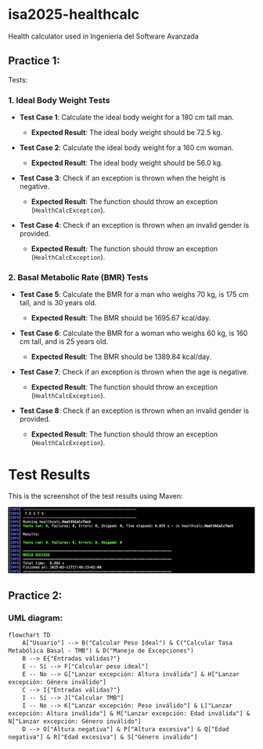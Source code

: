 # isa2025-healthcalc
Health calculator used in Ingeniería del Software Avanzada
## Practice 1:
Tests:
### 1. **Ideal Body Weight Tests**
   - **Test Case 1**: Calculate the ideal body weight for a 180 cm tall man.
     - **Expected Result**: The ideal body weight should be 72.5 kg.
   
   - **Test Case 2**: Calculate the ideal body weight for a 160 cm woman.
     - **Expected Result**: The ideal body weight should be 56.0 kg.

   - **Test Case 3**: Check if an exception is thrown when the height is negative.
     - **Expected Result**: The function should throw an exception (`HealthCalcException`).

   - **Test Case 4**: Check if an exception is thrown when an invalid gender is provided.
     - **Expected Result**: The function should throw an exception (`HealthCalcException`).

### 2. **Basal Metabolic Rate (BMR) Tests**
   - **Test Case 5**: Calculate the BMR for a man who weighs 70 kg, is 175 cm tall, and is 30 years old.
     - **Expected Result**: The BMR should be 1695.67 kcal/day.
   
   - **Test Case 6**: Calculate the BMR for a woman who weighs 60 kg, is 160 cm tall, and is 25 years old.
     - **Expected Result**: The BMR should be 1389.84 kcal/day.

   - **Test Case 7**: Check if an exception is thrown when the age is negative.
     - **Expected Result**: The function should throw an exception (`HealthCalcException`).

   - **Test Case 8**: Check if an exception is thrown when an invalid gender is provided.
     - **Expected Result**: The function should throw an exception (`HealthCalcException`).

# Test Results

This is the screenshot of the test results using Maven:

![Test Results](results.png)

## Practice 2:
### UML diagram:
```mermaid:
flowchart TD
    A["Usuario"] --> B("Calcular Peso Ideal") & C("Calcular Tasa Metabólica Basal - TMB") & D("Manejo de Excepciones")
    B --> E{"Entradas válidas?"}
    E -- Sí --> F["Calcular peso ideal"]
    E -- No --> G["Lanzar excepción: Altura inválida"] & H["Lanzar excepción: Género inválido"]
    C --> I{"Entradas válidas?"}
    I -- Sí --> J["Calcular TMB"]
    I -- No --> K["Lanzar excepción: Peso inválido"] & L["Lanzar excepción: Altura inválida"] & M["Lanzar excepción: Edad inválida"] & N["Lanzar excepción: Género inválido"]
    D --> O["Altura negativa"] & P["Altura excesiva"] & Q["Edad negativa"] & R["Edad excesiva"] & S["Género inválido"]

